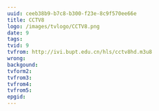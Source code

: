 ```yaml
---
uuid: ceeb38b9-b7c8-b300-f23e-8c9f570ee66e
title: CCTV8
logo: /images/tvlogo/CCTV8.png
date: 9
tags:
tvid: 9
tvfrom: http://ivi.bupt.edu.cn/hls/cctv8hd.m3u8
wrong:
backgound:
tvform2:
tvfrom3:
tvfrom4:
tvfrom5:
epgid:
---
```


